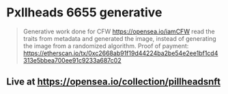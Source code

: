 # Pxllheads 6655 generative
>Generative work done for CFW https://opensea.io/iamCFW
>read the traits from metadata and generated the image, instead of generating the image from a randomized algorithm.
>Proof of payment: https://etherscan.io/tx/0xc2668ab91f19d44224ba2be54e2ee1bf1cd4313e5bbea700ee91c9233a687c02
## Live at https://opensea.io/collection/pillheadsnft
